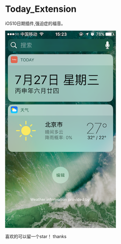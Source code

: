 # Today_Extension

iOS10日期插件,强迫症的福音。

![image](https://github.com/lvyongtao/Today_Extension/blob/master/IMG_3046.PNG)

喜欢的可以留一个star！  thanks

